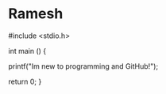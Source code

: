 # Ramesh

#include <stdio.h>

int main () {

printf("Im new to programming and GitHub!");

return 0;
}
